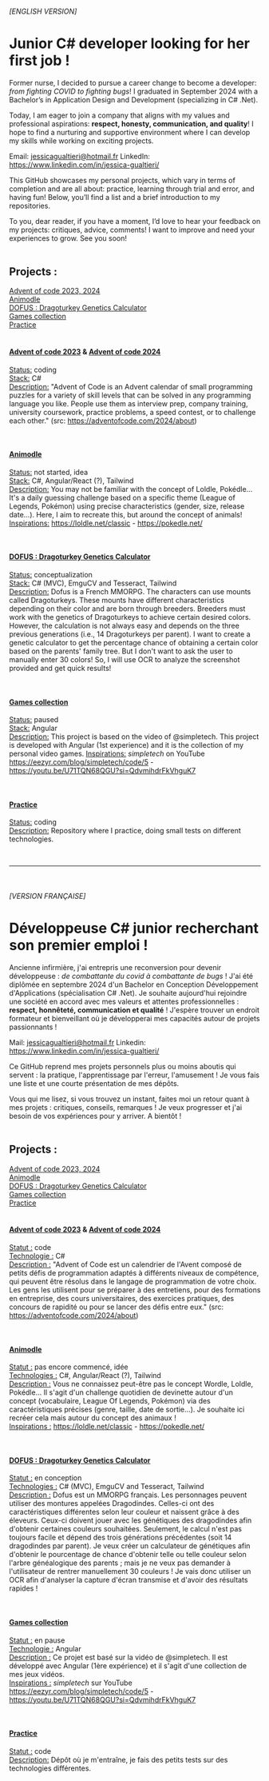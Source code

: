 ###### [ENGLISH VERSION]
# Junior C# developer looking for her first job !
Former nurse, I decided to pursue a career change to become a developer: *from fighting COVID to fighting bugs*! I graduated in September 2024 with a Bachelor’s in Application Design and Development (specializing in C# .Net).

Today, I am eager to join a company that aligns with my values and professional aspirations: **respect, honesty, communication, and quality**! I hope to find a nurturing and supportive environment where I can develop my skills while working on exciting projects.

Email: jessicagualtieri@hotmail.fr
LinkedIn: https://www.linkedin.com/in/jessica-gualtieri/

This GitHub showcases my personal projects, which vary in terms of completion and are all about: practice, learning through trial and error, and having fun! Below, you’ll find a list and a brief introduction to my repositories.

To you, dear reader, if you have a moment, I’d love to hear your feedback on my projects: critiques, advice, comments! I want to improve and need your experiences to grow. See you soon!
<br/><br/>
## Projects :
[Advent of code 2023, 2024](#ENAdventOfCode) <br/>
[Animodle](#ENAnimodle) <br/>
[DOFUS : Dragoturkey Genetics Calculator](#ENDragoturkeyGeneticsCalculator) <br/>
[Games collection](#ENGamesCollection) <br/>
[Practice](#ENPractice) <br/><br/>

<div id='ENAdventOfCode'/>
  
#### [Advent of code 2023](https://github.com/JessicaGUALTIERI/adventofcode2023) & [Advent of code 2024](https://github.com/JessicaGUALTIERI/adventofcode2024)
<ins>Status:</ins> coding <br/>
<ins>Stack:</ins> C# <br/>
<ins>Description:</ins> "Advent of Code is an Advent calendar of small programming puzzles for a variety of skill levels that can be solved in any programming language you like. People use them as interview prep, company training, university coursework, practice problems, a speed contest, or to challenge each other." (src: https://adventofcode.com/2024/about)

<br/>

<div id='ENAnimodle'/>
  
#### [Animodle](https://github.com/JessicaGUALTIERI/animodle)
<ins>Status:</ins> not started, idea <br/>
<ins>Stack:</ins> C#, Angular/React (?), Tailwind <br/>
<ins>Description:</ins> You may not be familiar with the concept of Loldle, Pokédle... It's a daily guessing challenge based on a specific theme (League of Legends, Pokémon) using precise characteristics (gender, size, release date...). Here, I aim to recreate this, but around the concept of animals!
<ins>Inspirations:</ins> https://loldle.net/classic - https://pokedle.net/

<br/>

<div id='ENDragoturkeyGeneticsCalculator'/> 
  
#### [DOFUS : Dragoturkey Genetics Calculator](https://github.com/JessicaGUALTIERI/DOFUS_DragoturkeyGeneticsCalculator)
<ins>Status:</ins> conceptualization<br/>
<ins>Stack:</ins> C# (MVC), EmguCV and Tesseract, Tailwind<br/>
<ins>Description:</ins> Dofus is a French MMORPG. The characters can use mounts called Dragoturkeys. These mounts have different characteristics depending on their color and are born through breeders. Breeders must work with the genetics of Dragoturkeys to achieve certain desired colors. However, the calculation is not always easy and depends on the three previous generations (i.e., 14 Dragoturkeys per parent). I want to create a genetic calculator to get the percentage chance of obtaining a certain color based on the parents' family tree. But I don't want to ask the user to manually enter 30 colors! So, I will use OCR to analyze the screenshot provided and get quick results!

<br/>

<div id='ENGamesCollection'/> 
  
#### [Games collection](https://github.com/JessicaGUALTIERI/Games-collection)
<ins>Status:</ins> paused <br/>
<ins>Stack:</ins> Angular <br/>
<ins>Description:</ins> This project is based on the video of @simpletech. This project is developed with Angular (1st experience) and it is the collection of my personal video games.
<ins>Inspirations:</ins> *simpletech* on YouTube https://eezyr.com/blog/simpletech/code/5 - https://youtu.be/U71TQN68QGU?si=QdvmihdrFkVhguK7

<br/>

<div id='ENPractice'/> 
  
#### [Practice](https://github.com/JessicaGUALTIERI/Practice)
<ins>Status:</ins> coding <br/>
<ins>Description:</ins> Repository where I practice, doing small tests on different technologies.

<br/>

------------

<br/>

###### [VERSION FRANÇAISE]
# Développeuse C# junior recherchant son premier emploi !
Ancienne infirmière, j'ai entrepris une reconversion pour devenir développeuse : *de combattante du covid à combattante de bugs* ! J'ai été diplômée en septembre 2024 d'un Bachelor en Conception Développement d'Applications (spécialisation C# .Net). Je souhaite aujourd'hui rejoindre une société en accord avec mes valeurs et attentes professionnelles : **respect, honnêteté, communication et qualité** ! J'espère trouver un endroit formateur et bienveillant où je développerai mes capacités autour de projets passionnants !

Mail: jessicagualtieri@hotmail.fr
Linkedin: https://www.linkedin.com/in/jessica-gualtieri/

Ce GitHub reprend mes projets personnels plus ou moins aboutis qui servent : la pratique, l'apprentissage par l'erreur, l'amusement ! Je vous fais une liste et une courte présentation de mes dépôts.

Vous qui me lisez, si vous trouvez un instant, faites moi un retour quant à mes projets : critiques, conseils, remarques ! Je veux progresser et j'ai besoin de vos expériences pour y arriver. A bientôt !
<br/><br/>
## Projects :
[Advent of code 2023, 2024](#FRAdventOfCode) <br/>
[Animodle](#FRAnimodle) <br/>
[DOFUS : Dragoturkey Genetics Calculator](#FRDragoturkeyGeneticsCalculator) <br/>
[Games collection](#FRGamesCollection) <br/>
[Practice](#FRPractice) <br/><br/>

<div id='FRAdventOfCode'/> 
  
#### [Advent of code 2023](https://github.com/JessicaGUALTIERI/adventofcode2023) & [Advent of code 2024 ](https://github.com/JessicaGUALTIERI/adventofcode2024)
<ins>Statut :</ins> code <br/>
<ins>Technologie :</ins> C# <br/>
<ins>Description :</ins> "Advent of Code est un calendrier de l'Avent composé de petits défis de programmation adaptés à différents niveaux de compétence, qui peuvent être résolus dans le langage de programmation de votre choix. Les gens les utilisent pour se préparer à des entretiens, pour des formations en entreprise, des cours universitaires, des exercices pratiques, des concours de rapidité ou pour se lancer des défis entre eux." (src: https://adventofcode.com/2024/about)

<br/>

<div id='FRAnimodle'/> 
  
#### [Animodle](https://github.com/JessicaGUALTIERI/animodle)
<ins>Statut :</ins> pas encore commencé, idée <br/>
<ins>Technologies :</ins> C#, Angular/React (?), Tailwind <br/>
<ins>Description :</ins> Vous ne connaissez peut-être pas le concept Wordle, Loldle, Pokédle... Il s'agit d'un challenge quotidien de devinette autour d'un concept (vocabulaire, League Of Legends, Pokémon) via des caractéristiques précises (genre, taille, date de sortie...). Je souhaite ici recréer cela mais autour du concept des animaux ! <br/>
<ins>Inspirations :</ins> https://loldle.net/classic - https://pokedle.net/

<br/>

<div id='FRDragoturkeyGeneticsCalculator'/> 
  
#### [DOFUS : Dragoturkey Genetics Calculator](https://github.com/JessicaGUALTIERI/DOFUS_DragoturkeyGeneticsCalculator)
<ins>Statut :</ins> en conception <br/>
<ins>Technologies :</ins> C# (MVC), EmguCV and Tesseract, Tailwind <br/>
<ins>Description :</ins> Dofus est un MMORPG français. Les personnages peuvent utiliser des montures appelées Dragodindes. Celles-ci ont des caractéristiques différentes selon leur couleur et naissent grâce à des éleveurs. Ceux-ci doivent jouer avec les génétiques des dragodindes afin d'obtenir certaines couleurs souhaitées. Seulement, le calcul n'est pas toujours facile et dépend des trois générations précédentes (soit 14 dragodindes par parent). Je veux créer un calculateur de génétiques afin d'obtenir le pourcentage de chance d'obtenir telle ou telle couleur selon l'arbre généalogique des parents ; mais je ne veux pas demander à l'utilisateur de rentrer manuellement 30 couleurs ! Je vais donc utiliser un OCR afin d'analyser la capture d'écran transmise et d'avoir des résultats rapides !

<br/>

<div id='FRGamesCollection'/> 
  
#### [Games collection](https://github.com/JessicaGUALTIERI/Games-collection)
<ins>Statut :</ins> en pause <br/>
<ins>Technologie :</ins> Angular <br/>
<ins>Description :</ins> Ce projet est basé sur la vidéo de @simpletech. Il est développé avec Angular (1ère expérience) et il s'agit d'une collection de mes jeux vidéos. <br/>
<ins>Inspirations :</ins> *simpletech* sur YouTube https://eezyr.com/blog/simpletech/code/5 - https://youtu.be/U71TQN68QGU?si=QdvmihdrFkVhguK7

<br/>

<div id='FRPractice'/> 
  
#### [Practice](https://github.com/JessicaGUALTIERI/Practice)
<ins>Statut :</ins> code <br/>
<ins>Description:</ins> Dépôt où je m'entraîne, je fais des petits tests sur des technologies différentes.
